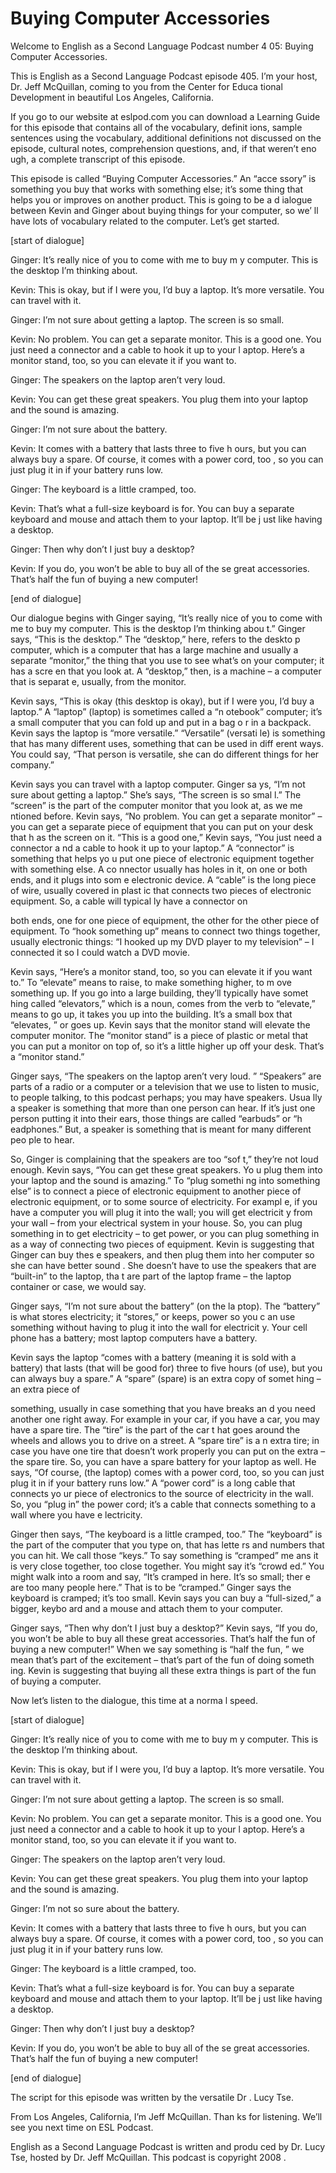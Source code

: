 # Buying Computer Accessories

Welcome to English as a Second Language Podcast number 4 05: Buying Computer Accessories. 

This is English as a Second Language Podcast episode 405.  I’m your host, Dr. Jeff McQuillan, coming to you from the Center for Educa tional Development in beautiful Los Angeles, California. 

If you go to our website at eslpod.com you can download a Learning Guide for this episode that contains all of the vocabulary, definit ions, sample sentences using the vocabulary, additional definitions not discussed  on the episode, cultural notes, comprehension questions, and, if that weren’t eno ugh, a complete transcript of this episode. 

This episode is called “Buying Computer Accessories.”  An “acce ssory” is something you buy that works with something else; it’s some thing that helps you or improves on another product.  This is going to be a d ialogue between Kevin and Ginger about buying things for your computer, so we’ ll have lots of vocabulary related to the computer.  Let’s get started. 

[start of dialogue] 

Ginger:  It’s really nice of you to come with me to buy m y computer.  This is the desktop I’m thinking about. 

Kevin:  This is okay, but if I were you, I’d buy a laptop.   It’s more versatile.  You can travel with it. 

Ginger:  I’m not sure about getting a laptop.  The screen is so small. 

Kevin:  No problem.  You can get a separate monitor.  This is a good one.  You just need a connector and a cable to hook it up to your l aptop.  Here’s a monitor stand, too, so you can elevate it if you want to. 

Ginger: The speakers on the laptop aren’t very loud. 

Kevin:  You can get these great speakers.  You plug them into your laptop and the sound is amazing.   

Ginger:  I’m not sure about the battery. 

 Kevin:  It comes with a battery that lasts three to five h ours, but you can always buy a spare.  Of course, it comes with a power cord, too , so you can just plug it in if your battery runs low. 

Ginger:  The keyboard is a little cramped, too. 

Kevin:  That’s what a full-size keyboard is for.  You can buy a separate keyboard and mouse and attach them to your laptop.  It’ll be j ust like having a desktop. 

Ginger:  Then why don’t I just buy a desktop?   

Kevin:  If you do, you won’t be able to buy all of the se great accessories.  That’s half the fun of buying a new computer! 

[end of dialogue] 

Our dialogue begins with Ginger saying, “It’s really nice  of you to come with me to buy my computer.  This is the desktop I’m thinking abou t.”  Ginger says, “This is the desktop.”  The “desktop,” here, refers to the deskto p computer, which is a computer that has a large machine and usually a separate “monitor,” the thing that you use to see what’s on your computer; it has a scre en that you look at.  A “desktop,” then, is a machine – a computer that is separat e, usually, from the monitor. 

Kevin says, “This is okay (this desktop is okay), but if I were you, I’d buy a laptop.”  A “laptop” (laptop) is sometimes called a “n otebook” computer; it’s a small computer that you can fold up and put in a bag o r in a backpack.  Kevin says the laptop is “more versatile.”  “Versatile” (versati le) is something that has many different uses, something that can be used in diff erent ways.  You could say, “That person is versatile, she can do different things for her company.” 

Kevin says you can travel with a laptop computer.  Ginger sa ys, “I’m not sure about getting a laptop.”  She’s says, “The screen is so smal l.”  The “screen” is the part of the computer monitor that you look at, as we me ntioned before.  Kevin says, “No problem.  You can get a separate monitor” – you  can get a separate piece of equipment that you can put on your desk that h as the screen on it.  “This is a good one,” Kevin says, “You just need a connector a nd a cable to hook it up to your laptop.”  A “connector” is something that helps yo u put one piece of electronic equipment together with something else.  A co nnector usually has holes in it, on one or both ends, and it plugs into som e electronic device.  A “cable” is the long piece of wire, usually covered in plast ic that connects two pieces of electronic equipment.  So, a cable will typical ly have a connector on  

 both ends, one for one piece of equipment, the other  for the other piece of equipment.  To “hook something up” means to connect two things together, usually electronic things: “I hooked up my DVD player to my television” – I connected it so I could watch a DVD movie. 

Kevin says, “Here’s a monitor stand, too, so you can elevate  it if you want to.”  To “elevate” means to raise, to make something higher, to m ove something up.  If you go into a large building, they’ll typically have somet hing called “elevators,” which is a noun, comes from the verb to “elevate,” means to go up, it takes you up into the building.  It’s a small box that “elevates, ” or goes up.  Kevin says that the monitor stand will elevate the computer monitor.  The “monitor stand” is a piece of plastic or metal that you can put a monitor on top of, so it’s a little higher up off your desk.  That’s a “monitor stand.” 

Ginger says, “The speakers on the laptop aren’t very loud. ”  “Speakers” are parts of a radio or a computer or a television that we use to  listen to music, to people talking, to this podcast perhaps; you may have speakers.  Usua lly a speaker is something that more than one person can hear.  If it’s just one person putting it into their ears, those things are called “earbuds” or “h eadphones.”  But, a speaker is something that is meant for many different peo ple to hear. 

So, Ginger is complaining that the speakers are too “sof t,” they’re not loud enough.  Kevin says, “You can get these great speakers.  Yo u plug them into your laptop and the sound is amazing.”  To “plug somethi ng into something else” is to connect a piece of electronic equipment to another piece of electronic equipment, or to some source of electricity.  For exampl e, if you have a computer you will plug it into the wall; you will get electricit y from your wall – from your electrical system in your house.  So, you can plug something  in to get electricity – to get power, or you can plug something in as a way of connecting two pieces of equipment.  Kevin is suggesting that Ginger can buy thes e speakers, and then plug them into her computer so she can have better sound .  She doesn’t have to use the speakers that are “built-in” to the laptop, tha t are part of the laptop frame – the laptop container or case, we would say. 

Ginger says, “I’m not sure about the battery” (on the la ptop).  The “battery” is what stores electricity; it “stores,” or keeps, power so you c an use something without having to plug it into the wall for electricit y.  Your cell phone has a battery; most laptop computers have a battery. 

Kevin says the laptop “comes with a battery (meaning it is sold with a battery) that lasts (that will be good for) three to five hours (of use), but you can always buy a spare.”  A “spare” (spare) is an extra copy of somet hing – an extra piece of  

 something, usually in case something that you have breaks an d you need another one right away.  For example in your car, if you  have a car, you may have a spare tire.  The “tire” is the part of the car t hat goes around the wheels and allows you to drive on a street.  A “spare tire” is a n extra tire; in case you have one tire that doesn’t work properly you can put on  the extra – the spare tire. So, you can have a spare battery for your laptop as well.   He says, “Of course, (the laptop) comes with a power cord, too, so you can just  plug it in if your battery runs low.”  A “power cord” is a long cable that connects yo ur piece of electronics to the source of electricity in the wall.  So, you “plug  in” the power cord; it’s a cable that connects something to a wall where you have e lectricity. 

Ginger then says, “The keyboard is a little cramped, too.”   The “keyboard” is the part of the computer that you type on, that has lette rs and numbers that you can hit.  We call those “keys.”  To say something is “cramped” me ans it is very close together, too close together.  You might say it’s “crowd ed.”  You might walk into a room and say, “It’s cramped in here.  It’s so small; ther e are too many people here.”  That is to be “cramped.”  Ginger says the keyboard  is cramped; it’s too small.  Kevin says you can buy a “full-sized,” a bigger, keybo ard and a mouse and attach them to your computer.   

Ginger says, “Then why don’t I just buy a desktop?”  Kevin says, “If you do, you won’t be able to buy all these great accessories.  That’s half the fun of buying a new computer!”  When we say something is “half the fun, ” we mean that’s part of the excitement – that’s part of the fun of doing someth ing.  Kevin is suggesting that buying all these extra things is part of the fun of  buying a computer. 

Now let’s listen to the dialogue, this time at a norma l speed. 

[start of dialogue] 

Ginger:  It’s really nice of you to come with me to buy m y computer.  This is the desktop I’m thinking about. 

Kevin:  This is okay, but if I were you, I’d buy a laptop.   It’s more versatile.  You can travel with it. 

Ginger:  I’m not sure about getting a laptop.  The screen is so small. 

Kevin:  No problem.  You can get a separate monitor.  This is a good one.  You just need a connector and a cable to hook it up to your l aptop.  Here’s a monitor stand, too, so you can elevate it if you want to. 

 Ginger: The speakers on the laptop aren’t very loud. 

Kevin:  You can get these great speakers.  You plug them into your laptop and the sound is amazing.   

Ginger:  I’m not so sure about the battery. 

Kevin:  It comes with a battery that lasts three to five h ours, but you can always buy a spare.  Of course, it comes with a power cord, too , so you can just plug it in if your battery runs low. 

Ginger:  The keyboard is a little cramped, too. 

Kevin:  That’s what a full-size keyboard is for.  You can buy a separate keyboard and mouse and attach them to your laptop.  It’ll be j ust like having a desktop. 

Ginger:  Then why don’t I just buy a desktop?   

Kevin:  If you do, you won’t be able to buy all of the se great accessories.  That’s half the fun of buying a new computer! 

[end of dialogue] 

The script for this episode was written by the versatile Dr . Lucy Tse.   

From Los Angeles, California, I’m Jeff McQuillan.  Than ks for listening.  We’ll see you next time on ESL Podcast. 

English as a Second Language Podcast is written and produ ced by Dr. Lucy Tse, hosted by Dr. Jeff McQuillan.  This podcast is copyright 2008 .

